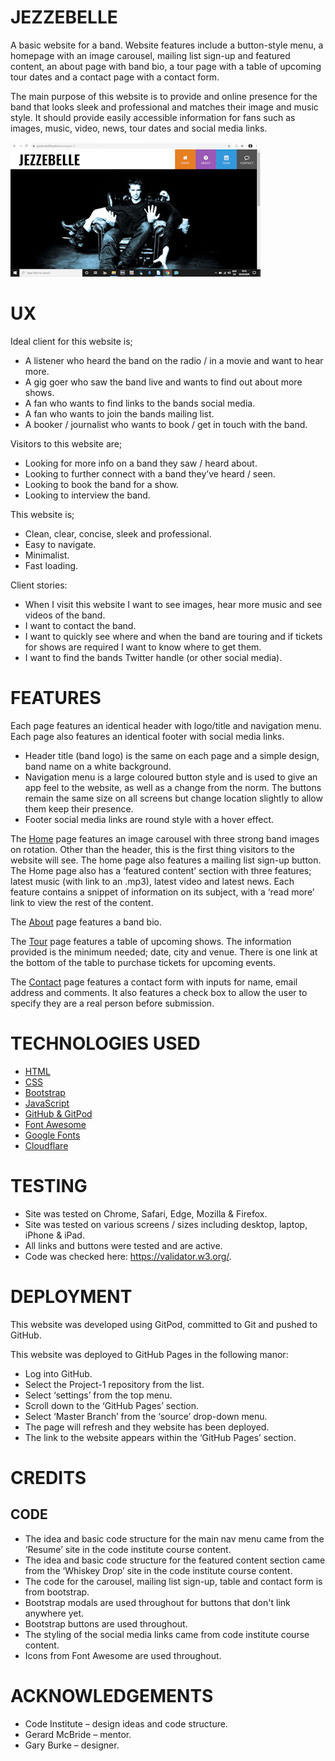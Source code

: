 <h1>JEZZEBELLE</h1>
A basic website for a band. Website features include a button-style menu, a homepage with an image carousel, mailing list sign-up and featured content, an about page with band bio, a tour page with a table of upcoming tour dates and a contact page with a contact form.

The main purpose of this website is to provide and online presence for the band that looks sleek and professional and matches their image and music style. It should provide easily accessible information for fans such as images, music, video, news, tour dates and social media links.

![Screenshot](/assets/images/Screenshot.jpg)
<h1>UX</h1>
 Ideal client for this website is;

* A listener who heard the band on the radio / in a movie and want to hear more.
* A gig goer who saw the band live and wants to find out about more shows.
* A fan who wants to find links to the bands social media.
* A fan who wants to join the bands mailing list.
* A booker / journalist who wants to book / get in touch with the band.

Visitors to this website are;

* Looking for more info on a band they saw / heard about.
* Looking to further connect with a band they’ve heard / seen.
* Looking to book the band for a show.
* Looking to interview the band.

This website is;

* Clean, clear, concise, sleek and professional.
* Easy to navigate.
* Minimalist.
* Fast loading.

Client stories:

* When I visit this website I want to see images, hear more music and see videos of the band.
* I want to contact the band.
* I want to quickly see where and when the band are touring and if tickets for shows are required I want to know where to get them.
* I want to find the bands Twitter handle (or other social media).

<h1>FEATURES</h1>

Each page features an identical header with logo/title and navigation menu. Each page also features an identical footer with social media links.

* Header title (band logo) is the same on each page and a simple design, band name on a white background.
* Navigation menu is a large coloured button style and is used to give an app feel to the website, as well as a change from the norm. The buttons remain the same size on all screens but change location slightly to allow them keep their presence.
* Footer social media links are round style with a hover effect.

The [Home](https://garyburke888.github.io/project-1/) page features an image carousel with three strong band images on rotation. Other than the header, this is the first thing visitors to the website will see. The home page also features a mailing list sign-up button. The Home page also has a ‘featured content’ section with three features; latest music (with link to an .mp3), latest video and latest news. Each feature contains a snippet of information on its subject, with a ‘read more’ link to view the rest of the content.

The [About](https://garyburke888.github.io/project-1/about.html) page features a band bio.

The [Tour](https://garyburke888.github.io/project-1/tour.html) page features a table of upcoming shows. The information provided is the minimum needed; date, city and venue. There is one link at the bottom of the table to purchase tickets for upcoming events.

The [Contact](https://garyburke888.github.io/project-1/contact.html) page features a contact form with inputs for name, email address and comments. It also features a check box to allow the user to specify they are a real person before submission.

<h1>TECHNOLOGIES USED</h1>

* [HTML](http://www.w3schools.com)
* [CSS](http://www.w3schools.com)
* [Bootstrap](http://www.getbootstrap.com) 
* [JavaScript](http://www.javascript.com) 
* [GitHub & GitPod](http://www.github.com) 
* [Font Awesome](http://www.fontawesome.com) 
* [Google Fonts](http://fonts.google.com) 
* [Cloudflare](http://www.cloudflare.com)

<h1>TESTING</h1>

* Site was tested on Chrome, Safari, Edge, Mozilla & Firefox.
* Site was tested on various screens / sizes including desktop, laptop, iPhone & iPad.
* All links and buttons were tested and are active.
* Code was checked here: https://validator.w3.org/.

<h1>DEPLOYMENT</h1>

This website was developed using GitPod, committed to Git and pushed to GitHub.

This website was deployed to GitHub Pages in the following manor:

* Log into GitHub.
* Select the Project-1 repository from the list.
* Select ‘settings’ from the top menu.
* Scroll down to the ‘GitHub Pages’ section.
* Select ‘Master Branch’ from the ‘source’ drop-down menu.
* The page will refresh and they website has been deployed.
* The link to the website appears within the ‘GitHub Pages’ section.

<h1>CREDITS</h1>

<h2>CODE</h2>

* The idea and basic code structure for the main  nav menu came from the ‘Resume’ site in the code institute course content.
* The idea and basic code structure for the featured content section came from the ‘Whiskey Drop’ site in the code institute course content.
* The code for the carousel, mailing list sign-up, table and contact form is from bootstrap.
* Bootstrap modals are used throughout for buttons that don't link anywhere yet.
* Bootstrap buttons are used throughout.
* The styling of the social media links came from code institute course content.
* Icons from Font Awesome are used throughout.

<h1>ACKNOWLEDGEMENTS</h1>
 
* Code Institute – design ideas and code structure.
* Gerard McBride – mentor.
* Gary Burke – designer.